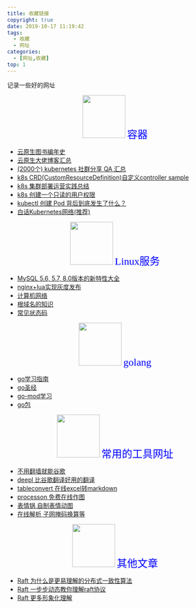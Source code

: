 ```yaml
---
title: 收藏链接
copyright: true
date: 2019-10-17 11:19:42
tags:
  - 收藏
  - 网址
categories:
  - [网址,收藏]
top: 1
---
```

记录一些好的网址
<!-- more -->
   
<center>
<img src="//zhangzw001.github.io/images/dockerniu.jpeg" width = "100" height = "100" style="border: 0"/>
<font color="blue" face="黑体" size=5> 容器 </font>
</center>

- [云原生图书编年史](https://jimmysong.io/cloud-native/memo/books/)
- [云原生大佬博客汇总](https://zhangzw001.github.io/2019/10/12/13-%E4%BA%91%E5%8E%9F%E7%94%9F%E5%8D%9A%E5%AE%A2%E6%B1%87%E6%80%BB/)
- [(2000个) kubernetes 社群分享 QA 汇总](https://muzi502.github.io/archives/kubernetes-QA.html)
- [k8s CRD(CustomResourceDefinition)自定义controller sample](https://github.com/kubernetes/sample-controller/blob/master/README.md)
- [k8s 集群部署运营实践总结](https://jeremy-xu.oschina.io/2019/11/kubernetes%E9%9B%86%E7%BE%A4%E9%83%A8%E7%BD%B2%E8%BF%90%E8%90%A5%E5%AE%9E%E8%B7%B5%E6%80%BB%E7%BB%93/)
- [k8s 创建一个只读的用户权限](http://www.huilog.com/?p=1173)
- [kubectl 创建 Pod 背后到底发生了什么？](https://fuckcloudnative.io/posts/what-happens-when-k8s/)
- [白话Kubernetes网络(推荐)](https://juejin.im/entry/599d33ad6fb9a0247804d430)



<center>
<img src="//zhangzw001.github.io/images/dockerniu.jpeg" width = "100" height = "100" style="border: 0"/>
<font color="blue" face="黑体" size=5> Linux服务 </font>
</center>

- [MySQL 5.6, 5.7, 8.0版本的新特性大全](https://www.linuxidc.com/Linux/2019-09/160664.htm)
- [nginx+lua实现灰度发布](https://i4t.com/4070.html)
- [计算机网络](https://github.com/CavsZhouyou/Front-End-Interview-Notebook/blob/master/%E8%AE%A1%E7%AE%97%E6%9C%BA%E7%BD%91%E7%BB%9C/%E8%AE%A1%E7%AE%97%E6%9C%BA%E7%BD%91%E7%BB%9C.md)
- [根域名的知识](http://www.ruanyifeng.com/blog/2018/05/root-domain.html)
- [常见状态码](https://developer.qiniu.com/fusion/kb/1425/the-http-status-code-books)

<center>
<img src="//zhangzw001.github.io/images/dockerniu.jpeg" width = "100" height = "100" style="border: 0"/>
<font color="blue" face="黑体" size=5> golang </font>
</center>


- [go学习指南](https://www.zhihu.com/question/30461290)
- [go圣经](http://shouce.jb51.net/gopl-zh/)
- [go-mod学习](https://zhangguanzhang.github.io/2020/03/10/go-mod-base-use/)
- [go包](https://godoc.org/)


<center>
<img src="//zhangzw001.github.io/images/dockerniu.jpeg" width = "100" height = "100" style="border: 0"/>
<font color="blue" face="黑体" size=5> 常用的工具网址 </font>
</center>

- [不用翻墙就能谷歌](https://google.fuckcloudnative.io/)
- [deepl 比谷歌翻译好用的翻译](https://www.deepl.com/translator)
- [tableconvert 在线excel转markdown](https://tableconvert.com/)
- [processon 免费在线作图](https://www.processon.com/;jsessionid=F837B3EA415204DD1285A90441329673.jvm1)
- [表情锅 自制表情动图](https://app.xuty.tk/static/app/index.html)
- [在线解析 子网掩码换算等](https://www.sojson.com/convert/subnetmask.html)



<center>
<img src="//zhangzw001.github.io/images/dockerniu.jpeg" width = "100" height = "100" style="border: 0"/>
<font color="blue" face="黑体" size=5> 其他文章 </font>
</center>

- [Raft 为什么是更易理解的分布式一致性算法](https://www.cnblogs.com/mindwind/p/5231986.html)
- [Raft 一步步动态教你理解raft协议](http://thesecretlivesofdata.com/raft/)
- [Raft 更多形象化理解](https://raft.github.io/)
